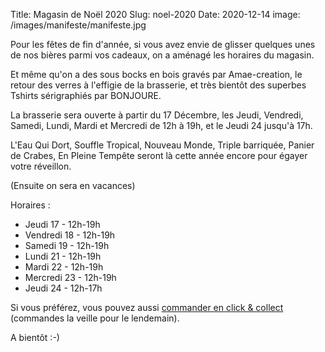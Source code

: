 Title: Magasin de Noël 2020
Slug: noel-2020
Date: 2020-12-14
image: /images/manifeste/manifeste.jpg

Pour les fêtes de fin d'année, si vous avez envie de glisser quelques unes de nos bières parmi vos cadeaux, on a aménagé les horaires du magasin.

Et même qu'on a des sous bocks en bois gravés par Amae-creation, le retour des verres à l'effigie de la brasserie, et très bientôt des superbes Tshirts sérigraphiés par BONJOURE.

La brasserie sera ouverte à partir du 17 Décembre, les Jeudi, Vendredi, Samedi, Lundi, Mardi et Mercredi de 12h à 19h, et le Jeudi 24 jusqu'à 17h.

L'Eau Qui Dort, Souffle Tropical, Nouveau Monde, Triple barriquée, Panier de Crabes, En Pleine Tempête seront là cette année encore pour égayer votre réveillon.

(Ensuite on sera en vacances)

Horaires :

* Jeudi 17 - 12h-19h
* Vendredi 18 - 12h-19h
* Samedi 19 - 12h-19h
* Lundi 21 - 12h-19h
* Mardi 22 - 12h-19h
* Mercredi 23 - 12h-19h
* Jeudi 24 - 12h-17h

Si vous préférez, vous pouvez aussi [commander en click & collect](https://boutique.vieuxsinge.com) (commandes la veille pour le lendemain).

A bientôt :-)